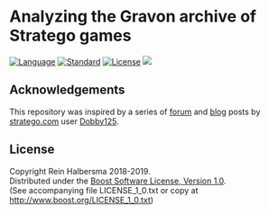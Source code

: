 Analyzing the Gravon archive of Stratego games
==============================================

[![Language](https://img.shields.io/badge/language-Python-blue.svg)](https://www.python.org/)
[![Standard](https://img.shields.io/badge/Python-3.6-blue.svg)](https://en.wikipedia.org/wiki/History_of_Python)
[![License](https://img.shields.io/badge/license-Boost-blue.svg)](https://opensource.org/licenses/BSL-1.0)
[![](https://tokei.rs/b1/github/rhalbersma/gravon)](https://github.com/rhalbersma/gravon)

Acknowledgements
----------------

This repository was inspired by a series of [forum](http://forum.stratego.com/topic/4470-top-20-common-game-setups-at-gravon-site/) and [blog](https://stratego-tips.blogspot.com/) posts by [stratego.com](http://www.stratego.com/) user [Dobby125](http://forum.stratego.com/user/873-dobby125/).

License
-------

Copyright Rein Halbersma 2018-2019.  
Distributed under the [Boost Software License, Version 1.0](http://www.boost.org/users/license.html).  
(See accompanying file LICENSE_1_0.txt or copy at http://www.boost.org/LICENSE_1_0.txt)